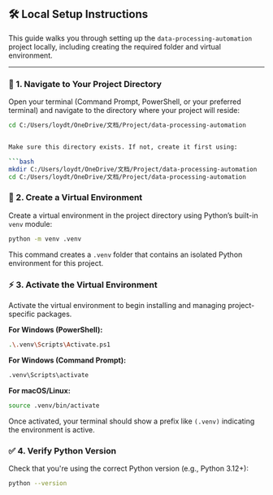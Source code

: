 ## 🛠️ Local Setup Instructions

This guide walks you through setting up the `data-processing-automation` project locally, including creating the required folder and virtual environment.

---

### 📁 1. Navigate to Your Project Directory

Open your terminal (Command Prompt, PowerShell, or your preferred terminal) and navigate to the directory where your project will reside:

```bash
cd C:/Users/loydt/OneDrive/文档/Project/data-processing-automation


Make sure this directory exists. If not, create it first using:

```bash
mkdir C:/Users/loydt/OneDrive/文档/Project/data-processing-automation
cd C:/Users/loydt/OneDrive/文档/Project/data-processing-automation
```

### 🐍 2. Create a Virtual Environment

Create a virtual environment in the project directory using Python’s built-in `venv` module:

```bash
python -m venv .venv
```

This command creates a `.venv` folder that contains an isolated Python environment for this project.

### ⚡ 3. Activate the Virtual Environment

Activate the virtual environment to begin installing and managing project-specific packages.

**For Windows (PowerShell):**

```bash
.\.venv\Scripts\Activate.ps1
```

**For Windows (Command Prompt):**

```bash
.venv\Scripts\activate
```

**For macOS/Linux:**

```bash
source .venv/bin/activate
```

Once activated, your terminal should show a prefix like `(.venv)` indicating the environment is active.

### ✅ 4. Verify Python Version

Check that you're using the correct Python version (e.g., Python 3.12+):

```bash
python --version
```
```
